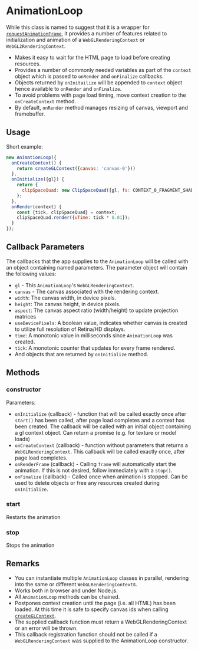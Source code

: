 # AnimationLoop

While this class is named to suggest that it is a wrapper for [`requestAnimationFrame`](https://developer.mozilla.org/en-US/docs/Web/API/window/requestAnimationFrame), it provides a number of features related to initialization and animation of a `WebGLRenderingContext` or `WebGL2RenderingContext`.

* Makes it easy to wait for the HTML page to load before creating resources.
* Provides a number of commonly needed variables as part of the `context` object which is passed to `onRender` and `onFinalize` callbacks.
* Objects returned by `onInitailize` will be appended to `context` object hence available to `onRender` and `onFinalize`.
* To avoid problems with page load timing, move context creation to the `onCreateContext` method.
* By default, `onRender` method manages resizing of canvas, viewport and framebuffer.


## Usage

Short example:
```js
new AnimationLoop({
  onCreateContext() {
    return createGLContext({canvas: 'canvas-0'}))
  },
  onInitialize({gl}) {
    return {
      clipSpaceQuad: new ClipSpaceQuad({gl, fs: CONTEXT_0_FRAGMENT_SHADER})
    };
  },
  onRender(context) {
    const {tick, clipSpaceQuad} = context;
    clipSpaceQuad.render({uTime: tick * 0.01});
  }
});
```

## Callback Parameters

The callbacks that the app supplies to the `AnimationLoop` will be called with an object containing named parameters. The parameter object will contain the following values:

* `gl` - This `AnimationLoop`'s `WebGLRenderingContext`.
* `canvas` - The canvas associated with the rendering context.
* `width`: The canvas width, in device pixels.
* `height`: The canvas height, in device pixels.
* `aspect`: The canvas aspect ratio (width/height) to update projection matrices
* `useDevicePixels`: A boolean value, indicates whether canvas is created to utilize full resolution of Retina/HD displays.
* `time`: A monotonic value in milliseconds since `AnimationLoop` was created.
* `tick`: A monotonic counter that updates for every frame rendered.
* And objects that are returned by `onInitialize` method.


## Methods

### constructor

Parameters:
* `onInitialize` (callback) - function that will be called exactly once after `start()` has been called, after page load completes and a context has been created. The callback will be called with an initial object containing a gl context object. Can return a promise (e.g. for texture or model loads)
* `onCreateContext` (callback) - function without parameters that returns a `WebGLRenderingContext`. This callback will be called exactly once, after page load completes.
* `onRenderFrame` (callback) - Calling `frame` will automatically start the animation. If this is not desired, follow immediately with a `stop()`.
* `onFinalize` (callback) - Called once when animation is stopped. Can be used to delete objects or free any resources created during `onInitialize`.

### start

Restarts the animation


### stop

Stops the animation


## Remarks

* You can instantiate multiple `AnimationLoop` classes in parallel, rendering into the same or different `WebGLRenderingContext`s.
* Works both in browser and under Node.js.
* All `AnimationLoop` methods can be chained.
* Postpones context creation until the page (i.e. all HTML) has been loaded. At this time it is safe to specify canvas ids when calling [`createGLContext`](/#/documentation/api-reference/create-context).
* The supplied callback function must return a WebGLRenderingContext or an error will be thrown.
* This callback registration function should not be called if a `WebGLRenderingContext` was supplied to the AnimationLoop constructor.
